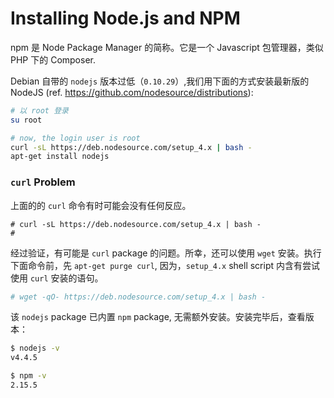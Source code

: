 # Installing Node.js and NPM

npm 是 Node Package Manager 的简称。它是一个 Javascript 包管理器，类似 PHP 下的 Composer.

Debian 自带的 `nodejs` 版本过低（`0.10.29`）,我们用下面的方式安装最新版的 NodeJS (ref. https://github.com/nodesource/distributions):

```bash
# 以 root 登录
su root

# now, the login user is root
curl -sL https://deb.nodesource.com/setup_4.x | bash -
apt-get install nodejs
```

### `curl` Problem

上面的的 `curl` 命令有时可能会没有任何反应。

```
# curl -sL https://deb.nodesource.com/setup_4.x | bash -
# 
```

经过验证，有可能是 `curl` package 的问题。所幸，还可以使用 `wget` 安装。执行下面命令前，先 `apt-get purge curl`, 因为，`setup_4.x` shell script 内含有尝试使用 `curl` 安装的语句。

```bash
# wget -qO- https://deb.nodesource.com/setup_4.x | bash -
```

该 `nodejs` package 已内置 `npm` package, 无需额外安装。安装完毕后，查看版本：

```bash
$ nodejs -v
v4.4.5

$ npm -v
2.15.5
```
